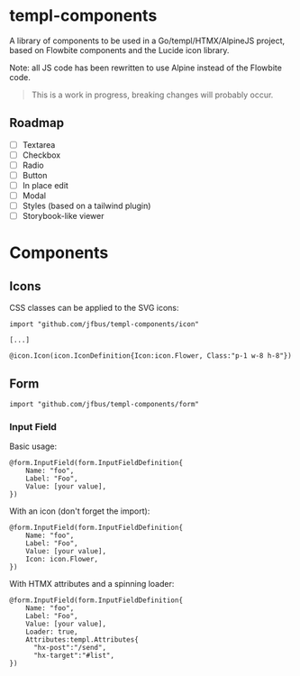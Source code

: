 # templ-components

A library of components to be used in a Go/templ/HTMX/AlpineJS project, based on Flowbite components and the Lucide icon
library.

Note: all JS code has been rewritten to use Alpine instead of the Flowbite code.

> This is a work in progress, breaking changes will probably occur.

## Roadmap

- [ ] Textarea
- [ ] Checkbox
- [ ] Radio
- [ ] Button
- [ ] In place edit
- [ ] Modal
- [ ] Styles (based on a tailwind plugin)
- [ ] Storybook-like viewer

# Components

## Icons

CSS classes can be applied to the SVG icons:

```
import "github.com/jfbus/templ-components/icon"

[...]

@icon.Icon(icon.IconDefinition{Icon:icon.Flower, Class:"p-1 w-8 h-8"})
```

## Form

```
import "github.com/jfbus/templ-components/form"
```

### Input Field

Basic usage:

```
@form.InputField(form.InputFieldDefinition{
    Name: "foo",
    Label: "Foo",
    Value: [your value],    
})
```

With an icon (don't forget the import):

```
@form.InputField(form.InputFieldDefinition{
    Name: "foo",
    Label: "Foo",
    Value: [your value],
    Icon: icon.Flower,    
})
```

With HTMX attributes and a spinning loader:

```
@form.InputField(form.InputFieldDefinition{
    Name: "foo",
    Label: "Foo",
    Value: [your value],
    Loader: true,
    Attributes:templ.Attributes{
      "hx-post":"/send",
      "hx-target":"#list",
})
```
